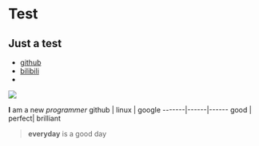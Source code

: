 # Test
## Just a test
- [github](https://github.com)
- [bilibili](https://bilibili.com)
- 
![](https://gitforwindows.org/img/git_logo.png)

**I** am a new *programmer*
  github | linux  | google
  -------|------|------
  good   | perfect| brilliant
> **everyday** is a good day
